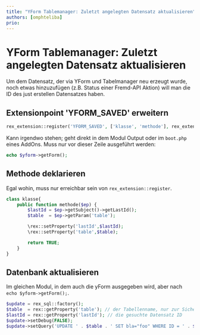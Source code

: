 ```yaml
---
title: "YForm Tablemanager: Zuletzt angelegten Datensatz aktualisieren"
authors: [omphteliba]
prio:
---
```



# YForm Tablemanager: Zuletzt angelegten Datensatz aktualisieren

Um dem Datensatz, der via YForm und Tabelmanager neu erzeugt wurde, noch etwas hinzuzufügen (z.B. Status einer Fremd-API Aktion) will man die ID des just erstellen Datensatzes haben. 

## Extensionpoint 'YFORM_SAVED' erweitern
```php
rex_extension::register('YFORM_SAVED', ['klasse', 'methode'], rex_extension::LATE);
```
Kann irgendwo stehen; geht direkt in dem Modul Output oder im `boot.php` eines AddOns. Muss nur vor dieser Zeile ausgeführt werden:
```php
echo $yform->getForm();
```
## Methode deklarieren
Egal wohin, muss nur erreichbar sein von `rex_extension::register`.
```php
class klasse{
	public function methode($ep) {
   		$lastId = $ep->getSubject()->getLastId();
   		$table  = $ep->getParam('table');

   		\rex::setProperty('lastId',$lastId);
   		\rex::setProperty('table',$table);

   		return TRUE;
	}
}
```

## Datenbank aktualisieren
Im gleichen Modul, in dem auch die yForm ausgegeben wird, aber nach `echo $yform->getForm();`.
```php
$update = rex_sql::factory();
$table  = rex::getProperty('table'); // der Tabellenname, nur zur Sicherheit
$lastId = rex::getProperty('lastId'); // die gesuchte Datensatz ID
$update->setDebug(FALSE);
$update->setQuery('UPDATE ' . $table . ' SET bla="foo" WHERE ID = ' . $lastId);
```
